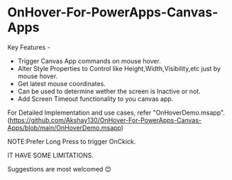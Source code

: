 # OnHover-For-PowerApps-Canvas-Apps
Key Features -
- Trigger Canvas App commands on mouse hover.
- Alter Style Properties to Control like Height,Width,Visibility,etc just by mouse hover.
- Get latest mouse coordinates.
- Can be used to determine wether the screen is Inactive or not.
- Add Screen Timeout functionality to you canvas app.

For Detailed Implementation and use cases, refer "OnHoverDemo.msapp".
(https://github.com/Akshay130/OnHover-For-PowerApps-Canvas-Apps/blob/main/OnHoverDemo.msapp)

NOTE:Prefer Long Press to trigger OnCkick.

IT HAVE SOME LIMITATIONS.

Suggestions are most welcomed 😊
